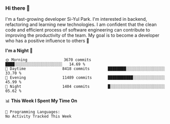 ### Hi there 👋


I'm a fast-growing developer Si-Yul Park. I'm interested in backend, refactoring and learning new technologies. I am confident that the clean code and efficient process of software engineering can contribute to improving the productivity of the team. My goal is to become a developer who has a positive influence to others 🔭

<!--START_SECTION:waka-->
**I'm a Night 🦉** 

```text
🌞 Morning                3670 commits        ████░░░░░░░░░░░░░░░░░░░░░   14.69 % 
🌆 Daytime                8418 commits        ████████░░░░░░░░░░░░░░░░░   33.70 % 
🌃 Evening                11489 commits       ███████████░░░░░░░░░░░░░░   45.99 % 
🌙 Night                  1404 commits        █░░░░░░░░░░░░░░░░░░░░░░░░   05.62 % 
```


📊 **This Week I Spent My Time On** 

```text
💬 Programming Languages: 
No Activity Tracked This Week
```


<!--END_SECTION:waka-->
